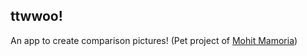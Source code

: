 ## ttwwoo!

An app to create comparison pictures! (Pet project of [Mohit Mamoria](http://mohitmamoria.com))